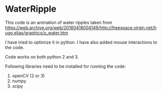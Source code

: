 # WaterRipple

This code is an animation of water ripples taken from https://web.archive.org/web/20160418004149/http://freespace.virgin.net/hugo.elias/graphics/x_water.htm

I have tried to optimize it in python. I have also added mouse interactions to the code.

Code works on both python 2 and 3.

Following libraries need to be installed for running the code:
1. openCV (2 or 3)
2. numpy
3. scipy

